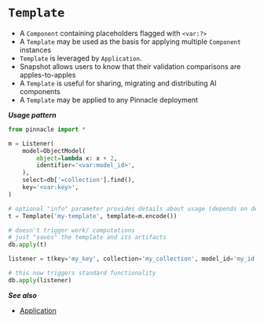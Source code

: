 # `Template`

- A `Component` containing placeholders flagged with `<var:?>`
- A `Template` may be used as the basis for applying multiple `Component` instances
- `Template` is leveraged by `Application`.
- Snapshot allows users to know that their validation comparisons are apples-to-apples
- A `Template` is useful for sharing, migrating and distributing AI components
- A `Template` may be applied to any Pinnacle deployment

***Usage pattern***

```python
from pinnacle import *

m = Listener(
    model=ObjectModel(
        object=lambda x: x + 2,
        identifier='<var:model_id>',
    ),
    select=db['=collection'].find(),
    key='<var:key>',
)

# optional "info" parameter provides details about usage (depends on developer use-case)
t = Template('my-template', template=m.encode())

# doesn't trigger work/ computations
# just "saves" the template and its artifacts
db.apply(t) 

listener = t(key='my_key', collection='my_collection', model_id='my_id')

# this now triggers standard functionality
db.apply(listener)
```

***See also***

- [Application](./application.md)
